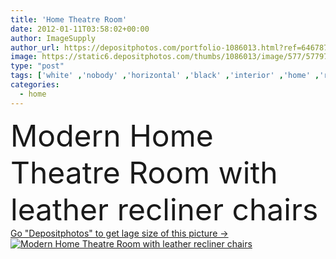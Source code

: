 ```yaml
---
title: 'Home Theatre Room'
date: 2012-01-11T03:58:02+00:00
author: ImageSupply
author_url: https://depositphotos.com/portfolio-1086013.html?ref=64678756
image: https://static6.depositphotos.com/thumbs/1086013/image/577/5779754/api_thumb_450.jpg?forcejpeg=true
type: "post"
tags: ['white' ,'nobody' ,'horizontal' ,'black' ,'interior' ,'home' ,'room' ,'surround' ,'sparse' ,'cinema' ,'living' ,'executive' ,'theater' ,'theatre' ,'projector' ,'lounge' ,'interiors' ,'en' ,'maison' ,'casa' ,'recliner' ,'teatro' ,'home cinema' ,'Residential Building' ,'home theater' ,'home theatre' ,'home theater movie chairs' ,'entertainment room' ,'home theatre furniture' ,'luxury home theatre' ,'luxury living' ,'projector screen' ,'theatre room' ,'hometheater' ,'teatros' ,'heimkino' ]
categories: 
  - home
---
```

<div aling="center">
            <font size="60"> Modern Home Theatre Room with leather recliner chairs</font>   
</div>
<div>
    <a href='https://static6.depositphotos.com/thumbs/1086013/image/577/5779754/api_thumb_450.jpg?forcejpeg=true?ref=64678756' target=_blank > Go "Depositphotos" to get lage size of this picture ->
        <img href='https://static6.depositphotos.com/thumbs/1086013/image/577/5779754/api_thumb_450.jpg?forcejpeg=true?ref=64678756' src='https://static6.depositphotos.com/1086013/577/i/950/depositphotos_5779754-stock-photo-home-theatre-room.jpg?forcejpeg=true' alt='Modern Home Theatre Room with leather recliner chairs' >
    </a>
</div>
